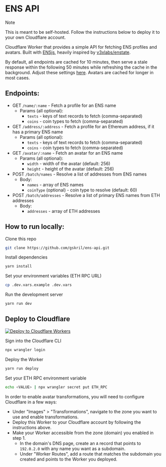 # ENS API

> [!NOTE]  
> This is meant to be self-hosted. Follow the instructions below to deploy it to your own Cloudflare account.

Cloudflare Worker that provides a simple API for fetching ENS profiles and avatars. Built with [ENSjs](https://www.npmjs.com/package/@ensdomains/ensjs), heavily inspired by [v3xlabs/enstate](https://github.com/v3xlabs/enstate).

By default, all endpoints are cached for 10 minutes, then serve a stale response within the following 50 minutes while refreshing the cache in the background. Adjust these settings [here](src/lib/utils.ts#L65-L82). Avatars are cached for longer in most cases.

## Endpoints:

- GET `/name/:name` - Fetch a profile for an ENS name
  - Params (all optional):
    - `texts` - keys of text records to fetch (comma-separated)
    - `coins` - coin types to fetch (comma-separated)
- GET `/address/:address` - Fetch a profile for an Ethereum address, if it has a primary ENS name
  - Params (all optional):
    - `texts` - keys of text records to fetch (comma-separated)
    - `coins` - coin types to fetch (comma-separated)
- GET `/avatar/:name` - Fetch an avatar for an ENS name
  - Params (all optional):
    - `width` - width of the avatar (default: 256)
    - `height` - height of the avatar (default: 256)
- POST `/batch/names` - Resolve a list of addresses from ENS names
  - Body:
    - `names` - array of ENS names
    - `coinType` (optional) - coin type to resolve (default: 60)
- POST `/batch/addresses` - Resolve a list of primary ENS names from ETH addresses
  - Body:
    - `addresses` - array of ETH addresses

## How to run locally:

Clone this repo

```bash
git clone https://github.com/gskril/ens-api.git
```

Install dependencies

```bash
yarn install
```

Set your environment variables (ETH RPC URL)

```bash
cp .dev.vars.example .dev.vars
```

Run the development server

```bash
yarn run dev
```

## Deploy to Cloudflare

[![Deploy to Cloudflare Workers](https://deploy.workers.cloudflare.com/button)](https://deploy.workers.cloudflare.com/?url=https://github.com/gskril/ens-api)

Sign into the Cloudflare CLI

```bash
npx wrangler login
```

Deploy the Worker

```bash
yarn run deploy
```

Set your ETH RPC environment variable

```bash
echo <VALUE> | npx wrangler secret put ETH_RPC
```

In order to enable avatar transformations, you will need to configure Cloudflare in a few ways:

- Under "Images" > "Transformations", navigate to the zone you want to use and enable transformations.
- Deploy this Worker to your Cloudflare account by following the instructions above.
- Make your Worker accessible from the zone (domain) you enabled in step 1.
  - In the domain's DNS page, create an `A` record that points to `192.0.2.0` with any name you want as a subdomain.
  - Under "Worker Routes", add a route that matches the subdomain you created and points to the Worker you deployed.
